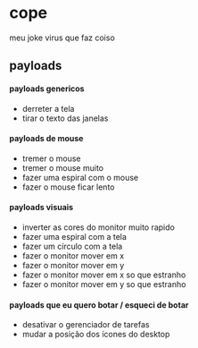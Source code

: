 # cope
meu joke virus que faz coiso

## payloads

#### payloads genericos
- derreter a tela
- tirar o texto das janelas

#### payloads de mouse
- tremer o mouse
- tremer o mouse muito
- fazer uma espiral com o mouse
- fazer o mouse ficar lento

#### payloads visuais
- inverter as cores do monitor muito rapido
- fazer uma espiral com a tela
- fazer um círculo com a tela
- fazer o monitor mover em x
- fazer o monitor mover em y
- fazer o monitor mover em x so que estranho
- fazer o monitor mover em y so que estranho

#### payloads que eu quero botar / esqueci de botar

- desativar o gerenciador de tarefas
- mudar a posição dos ícones do desktop
